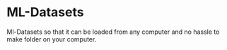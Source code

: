 # ML-Datasets
Ml-Datasets so that it can be loaded from any computer and no hassle to make folder on your computer.
